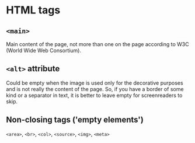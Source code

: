 # HTML tags

## `<main>`

Main content of the page, not more than one on the page according to W3C (World Wide Web Consortium).

## `<alt>` attribute

Could be empty when the image is used only for the decorative purposes and is not really the content of the page. So, if you have a border of some kind or a separator in text, it is better to leave empty for screenreaders to skip.

## Non-closing tags ('empty elements')

`<area>`, `<br>`, `<col>`, `<source>`, `<img>`, `<meta>`
